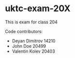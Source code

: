 # uktc-exam-20X

This is exam for class 204

Code contributors:
- Deyan Dimitrov 14210
- John Doe 20499
- Valentin Kolev 20403
